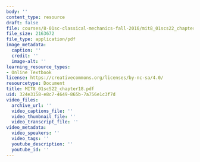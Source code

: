 ```yaml
---
body: ''
content_type: resource
draft: false
file: courses/8-01sc-classical-mechanics-fall-2016/mit8_01scs22_chapter18.pdf
file_size: 2163672
file_type: application/pdf
image_metadata:
  caption: ''
  credit: ''
  image-alt: ''
learning_resource_types:
- Online Textbook
license: https://creativecommons.org/licenses/by-nc-sa/4.0/
resourcetype: Document
title: MIT8_01scS22_chapter18.pdf
uid: 324e3158-e8c7-4649-865b-7a756e1c3f7d
video_files:
  archive_url: ''
  video_captions_file: ''
  video_thumbnail_file: ''
  video_transcript_file: ''
video_metadata:
  video_speakers: ''
  video_tags: ''
  youtube_description: ''
  youtube_id: ''
---
```

